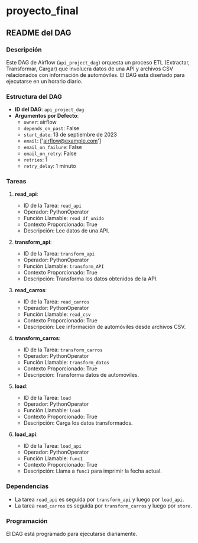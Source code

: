 # proyecto_final
## README del DAG

### Descripción
Este DAG de Airflow (`api_project_dag`) orquesta un proceso ETL (Extractar, Transformar, Cargar) que involucra datos de una API y archivos CSV relacionados con información de automóviles. El DAG está diseñado para ejecutarse en un horario diario.

### Estructura del DAG
- **ID del DAG**: `api_project_dag`
- **Argumentos por Defecto**:
  - `owner`: airflow
  - `depends_on_past`: False
  - `start_date`: 13 de septiembre de 2023
  - `email`: ['airflow@example.com']
  - `email_on_failure`: False
  - `email_on_retry`: False
  - `retries`: 1
  - `retry_delay`: 1 minuto

### Tareas
1. **read_api**:
   - ID de la Tarea: `read_api`
   - Operador: PythonOperator
   - Función Llamable: `read_df_unido`
   - Contexto Proporcionado: True
   - Descripción: Lee datos de una API.

2. **transform_api**:
   - ID de la Tarea: `transform_api`
   - Operador: PythonOperator
   - Función Llamable: `transform_API`
   - Contexto Proporcionado: True
   - Descripción: Transforma los datos obtenidos de la API.

3. **read_carros**:
   - ID de la Tarea: `read_carros`
   - Operador: PythonOperator
   - Función Llamable: `read_csv`
   - Contexto Proporcionado: True
   - Descripción: Lee información de automóviles desde archivos CSV.

4. **transform_carros**:
   - ID de la Tarea: `transform_carros`
   - Operador: PythonOperator
   - Función Llamable: `transform_datos`
   - Contexto Proporcionado: True
   - Descripción: Transforma datos de automóviles.

5. **load**:
   - ID de la Tarea: `load`
   - Operador: PythonOperator
   - Función Llamable: `load`
   - Contexto Proporcionado: True
   - Descripción: Carga los datos transformados.

6. **load_api**:
   - ID de la Tarea: `load_api`
   - Operador: PythonOperator
   - Función Llamable: `func1`
   - Contexto Proporcionado: True
   - Descripción: Llama a `func1` para imprimir la fecha actual.

### Dependencias
- La tarea `read_api` es seguida por `transform_api` y luego por `load_api`.
- La tarea `read_carros` es seguida por `transform_carros` y luego por `store`.

### Programación
El DAG está programado para ejecutarse diariamente.

